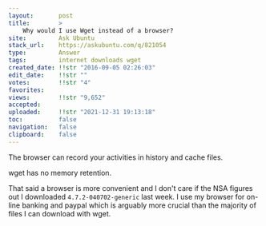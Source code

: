 ```yaml
---
layout:       post
title:        >
    Why would I use Wget instead of a browser?
site:         Ask Ubuntu
stack_url:    https://askubuntu.com/q/821054
type:         Answer
tags:         internet downloads wget
created_date: !!str "2016-09-05 02:26:03"
edit_date:    !!str ""
votes:        !!str "4"
favorites:    
views:        !!str "9,652"
accepted:     
uploaded:     !!str "2021-12-31 19:13:18"
toc:          false
navigation:   false
clipboard:    false
---
```


The browser can record your activities in history and cache files.

wget has no memory retention.

That said a browser is more convenient and I don't care if the NSA figures out I downloaded `4.7.2-040702-generic` last week. I use my browser for on-line banking and paypal which is arguably more crucial than the majority of files I can download with wget.
